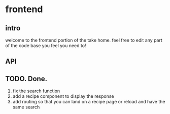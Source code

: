 # frontend

## intro

welcome to the frontend portion of the take home. feel free to edit any part of the code base you feel you need to!

## API

## TODO. Done.

1. fix the search function
1. add a recipe component to display the response
1. add routing so that you can land on a recipe page or reload and have the same search
